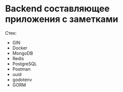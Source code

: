 # Backend составляющее приложения с заметками
Стек: 
  - GIN
  - Docker
  - MongoDB
  - Redis
  - PostgreSQL
  - Postman
  - uuid
  - godotenv
  - GORM
